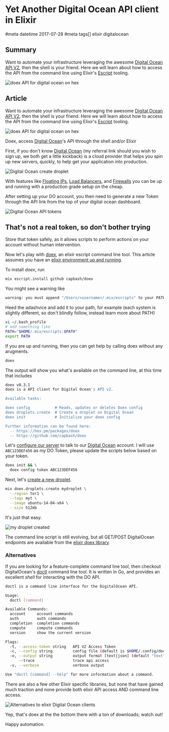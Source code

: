 # Yet Another Digital Ocean API client in Elixir
#meta datetime 2017-07-28
#meta tags[] elixir digitalocean

## Summary

Want to automate your infrastructure leveraging the awesome [Digital Ocean API V2](https://developers.digitalocean.com/documentation/v2/), then the shell is your friend. Here we will learn about how to access the API from the command line using Elixir's [Escript](https://hexdocs.pm/mix/master/Mix.Tasks.Escript.Build.html) tooling.

![doex API for digital ocean on hex](doex/doex_on_hex.jpg)

## Article

Want to automate your infrastructure leveraging the awesome [Digital Ocean API V2](https://developers.digitalocean.com/documentation/v2/), then the shell is your friend. Here we will learn about how to access the API from the command line using Elixir's [Escript](https://hexdocs.pm/mix/master/Mix.Tasks.Escript.Build.html) tooling.

![doex API for digital ocean on hex](doex/doex_on_hex.jpg)

Doex, access [Digital Ocean](https://m.do.co/c/e450543d2a29)'s API through the shell and/or Elixir

First, if you don't know [Digital Ocean](https://m.do.co/c/e450543d2a29) (my referral link should you wish to sign up, we both get a little kickback) is a cloud provider that helps you spin up new servers, quickly, to help get your application into production.

![Digital Ocean create droplet](doex/create_droplet.jpg)

With features like [Floating IPs](https://www.digitalocean.com/community/tutorials/how-to-use-floating-ips-on-digitalocean), [Load Balancers](https://www.digitalocean.com/community/tutorials/how-to-create-your-first-digitalocean-load-balancer), and [Firewalls](https://www.digitalocean.com/community/tutorials/an-introduction-to-digitalocean-cloud-firewalls) you can be up and running with a production grade setup on the cheap.

After setting up your DO account, you then need to generate a new Token through the API link from the top of your digital ocean dashboard.

![Digital Ocean API tokens](doex/create_droplet.jpg)
## That's not a real token, so don't bother trying

Store that token safely, as it allows scripts to perform actions on your account without human intervention.

Now let's play with [doex](https://hex.pm/packages/doex), an elixir escript command line tool. This article assumes you have an [elixir environment up and running](https://elixir-lang.org/getting-started/introduction.html).

To install _doex_, run

```bash
mix escript.install github capbash/doex
```

You might see a warning like

```bash
warning: you must append "/Users/<username>/.mix/escripts" to your PATH if you want to invoke escripts by name
```

Heed the adashvice and add it to your path, for example (each system is slightly different, so don't blindly follow, instead learn more about PATH)

```bash
vi ~/.bash_profile
# add something like
PATH="$HOME/.mix/escripts:$PATH"
export PATH
```

If you are up and running, then you can get help by calling doex without any arugments.

```bash
doex
```

The output will show you what's available on the command line, at this time that includes

```bash
doex v0.3.1
doex is a API client for Digital Ocean's API v2.

Available tasks:

doex config           # Reads, updates or deletes Doex config
doex droplets.create  # Create a droplet on Digital Ocean
doex init             # Initialize your doex config

Further information can be found here:
  -- https://hex.pm/packages/doex
  -- https://github.com/capbash/doex
```

Let's [configure our server](https://hexdocs.pm/doex/Mix.Tasks.Doex.Config.html#content) to talk to our [Digital Ocean](https://m.do.co/c/e450543d2a29) account. I will use `ABC123DEF456` as my DO Token, please update the scripts below based on your token.

```bash
doex init && \
  doex config token ABC123DEF456
```

Next, let's [create a new droplet](https://hexdocs.pm/doex/Mix.Tasks.Doex.Droplets.Create.html#content).

```bash
mix doex.droplets.create mydroplet \
  --region tor1 \
  --tags myt \
  --image ubuntu-14-04-x64 \
  --size 512mb
```

It's just that easy.

![my droplet created](doex/mydroplet.jpg)

The command line script is still evolving, but all GET/POST DigitalOcean endpoints are available from the [elixir doex library](https://github.com/capbash/doex).


### Alternatives

If you are looking for a feature-complete command line tool, then checkout DigitalOcean's [doctl](https://github.com/digitalocean/doctl) command line tool. It is written in Go, and provides an excellent _shell_ for interacting with the DO API.

```bash
doctl is a command line interface for the DigitalOcean API.

Usage:
  doctl [command]

Available Commands:
  account     account commands
  auth        auth commands
  completion  completion commands
  compute     compute commands
  version     show the current version

Flags:
  -t, --access-token string   API V2 Access Token
  -c, --config string         config file (default is $HOME/.config/doctl/config.yaml)
  -o, --output string         output format [text|json] (default "text")
      --trace                 trace api access
  -v, --verbose               verbose output

Use "doctl [command] --help" for more information about a command.
```

There are also a few other Elixir specific libraries, but none that have gained much traction and none provide both elixir API access AND command line access.

![Alternatives to elixir Digital Ocean clients](doex/altneratives_do_clients.jpg)

Yep, that's doex at the the bottom there with a ton of downloads; watch out!

Happy automation.